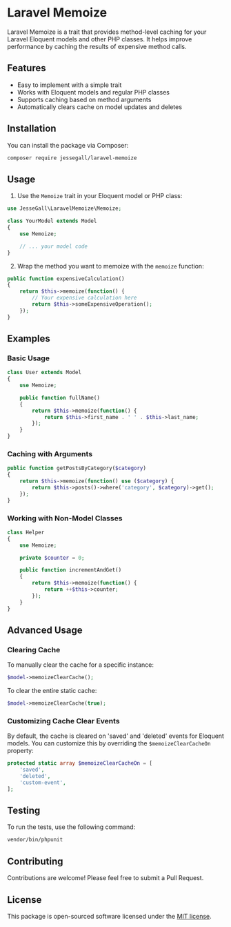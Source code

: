 # Laravel Memoize

Laravel Memoize is a trait that provides method-level caching for your Laravel Eloquent models and other PHP classes. It helps improve performance by caching the results of expensive method calls.

## Features

- Easy to implement with a simple trait
- Works with Eloquent models and regular PHP classes
- Supports caching based on method arguments
- Automatically clears cache on model updates and deletes

## Installation

You can install the package via Composer:

```bash
composer require jessegall/laravel-memoize
```

## Usage

1. Use the `Memoize` trait in your Eloquent model or PHP class:

```php
use JesseGall\LaravelMemoize\Memoize;

class YourModel extends Model
{
    use Memoize;

    // ... your model code
}
```

2. Wrap the method you want to memoize with the `memoize` function:

```php
public function expensiveCalculation()
{
    return $this->memoize(function() {
        // Your expensive calculation here
        return $this->someExpensiveOperation();
    });
}
```

## Examples

### Basic Usage

```php
class User extends Model
{
    use Memoize;

    public function fullName()
    {
        return $this->memoize(function() {
            return $this->first_name . ' ' . $this->last_name;
        });
    }
}
```

### Caching with Arguments

```php
public function getPostsByCategory($category)
{
    return $this->memoize(function() use ($category) {
        return $this->posts()->where('category', $category)->get();
    });
}
```

### Working with Non-Model Classes

```php
class Helper
{
    use Memoize;

    private $counter = 0;

    public function incrementAndGet()
    {
        return $this->memoize(function() {
            return ++$this->counter;
        });
    }
}
```

## Advanced Usage

### Clearing Cache

To manually clear the cache for a specific instance:

```php
$model->memoizeClearCache();
```

To clear the entire static cache:

```php
$model->memoizeClearCache(true);
```

### Customizing Cache Clear Events

By default, the cache is cleared on 'saved' and 'deleted' events for Eloquent models. You can customize this by overriding the `$memoizeClearCacheOn` property:

```php
protected static array $memoizeClearCacheOn = [
    'saved',
    'deleted',
    'custom-event',
];
```

## Testing

To run the tests, use the following command:

```bash
vendor/bin/phpunit
```

## Contributing

Contributions are welcome! Please feel free to submit a Pull Request.

## License

This package is open-sourced software licensed under the [MIT license](https://opensource.org/licenses/MIT).